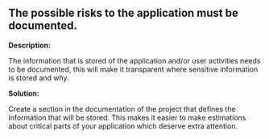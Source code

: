 
The possible risks to the application must be documented.
-------

**Description:**

The information that is stored of the application and/or user 
activities needs to be documented, this will make it transparent where sensitive 
information is stored and why. 


**Solution:**

Create a section in the documentation of the project that defines the information 
that will be stored. This makes it easier to make estimations about critical parts
of your application which deserve extra attention. 